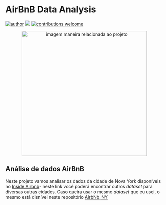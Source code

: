 # AirBnB Data Analysis

[![author](https://img.shields.io/badge/author-fguiara-purple.svg)](https://www.linkedin.com/in/felipe-guiara/) [![](https://img.shields.io/badge/python-3.7+-purple.svg)](https://www.python.org/downloads/release/python-365/) [![contributions welcome](https://img.shields.io/badge/contributions-Github-purple.svg?style=flat)](https://github.com/Guiara)

<p align="center">
  <img src="https://img.freepik.com/free-vector/purple-big-data-wave-visualization-futuristic-infographic-information-aesthetic-design-visual-data-complexity-complex-data-threads-graphic-social-network-representation-abstract-graph_1217-6142.jpg?w=1060&t=st=1676299793~exp=1676300393~hmac=40ffd4c536e88017b6cb13427578068f74d00eada20ced629f2971ce955c151e" alt="imagem maneira relacionada ao projeto"height=400px >
</p>

## Análise de dados AirBnB

Neste projeto vamos analisar os dados da cidade de Nova York disponíveis no [Inside Airbnb](http://insideairbnb.com/get-the-data.html)- neste link você poderá encontrar outros *dataset* para diversas outras cidades. Caso queira usar o mesmo *dataset* que eu usei, o mesmo está disnível neste repositório [AirbNb_NY](https://github.com/Guiara/Airbnb_data_analysis/blob/main/airbnb_ny.csv)








